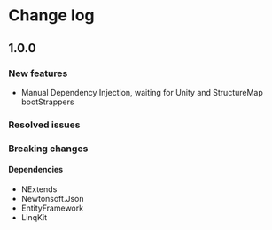 # Change log

## 1.0.0

### New features
 - Manual Dependency Injection, waiting for Unity and StructureMap bootStrappers

### Resolved issues

### Breaking changes

#### Dependencies
 - NExtends
 - Newtonsoft.Json
 - EntityFramework
 - LinqKit
 
